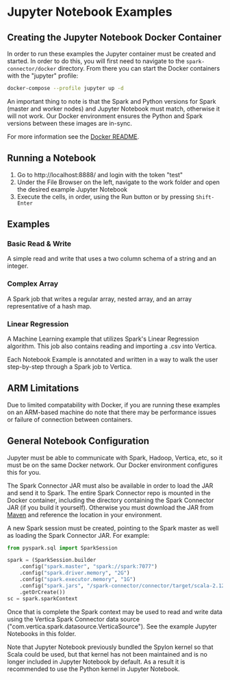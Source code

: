 # Jupyter Notebook Examples

## Creating the Jupyter Notebook Docker Container

In order to run these examples the Jupyter container must be created and started.  In order to do this, you will first need to navigate to the ```spark-connector/docker``` directory. From there you can start the Docker containers with the "jupyter" profile:
```sh
docker-compose --profile jupyter up -d
```

An important thing to note is that the Spark and Python versions for Spark (master and worker nodes) and Jupyter Notebook must match, otherwise it will not work.  Our Docker environment ensures the Python and Spark versions between these images are in-sync.

For more information see the [Docker README](/docker/README.md).

## Running a Notebook

1. Go to http://localhost:8888/ and login with the token "test"
2. Under the File Browser on the left, navigate to the work folder and open the desired example Jupyter Notebook
3. Execute the cells, in order, using the Run button or by pressing ```Shift-Enter``` 

## Examples

### Basic Read & Write

A simple read and write that uses a two column schema of a string and an integer.

### Complex Array

A Spark job that writes a regular array, nested array, and an array representative of a hash map.

### Linear Regression

A Machine Learning example that utilizes Spark's Linear Regression algorithm. This job also contains reading and importing a .csv into Vertica.


Each Notebook Example is annotated and written in a way to walk the user step-by-step through a Spark job to Vertica.

## ARM Limitations

Due to limited compatability with Docker, if you are running these examples on an ARM-based machine do note that there may be performance issues or failure of connection between containers.

## General Notebook Configuration

Jupyter must be able to communicate with Spark, Hadoop, Vertica, etc, so it must be on the same Docker network.  Our Docker environment configures this for you. 

The Spark Connector JAR must also be available in order to load the JAR and send it to Spark.  The entire Spark Connector repo is mounted in the Docker container, including the directory containing the Spark Connector JAR (if you build it yourself).  Otherwise you must download the JAR from [Maven](https://mvnrepository.com/artifact/com.vertica.spark/vertica-spark) and reference the location in your environment.

A new Spark session must be created, pointing to the Spark master as well as loading the Spark Connector JAR.  For example:
```py
from pyspark.sql import SparkSession

spark = (SparkSession.builder
    .config("spark.master", "spark://spark:7077")
    .config("spark.driver.memory", "2G")
    .config("spark.executor.memory", "1G")
    .config("spark.jars", "/spark-connector/connector/target/scala-2.12/spark-vertica-connector-assembly-<VERSION>.jar")
    .getOrCreate())
sc = spark.sparkContext
```

Once that is complete the Spark context may be used to read and write data using the Vertica Spark Connector data source ("com.vertica.spark.datasource.VerticaSource").  See the example Jupyter Notebooks in this folder.

Note that Jupyter Notebook previously bundled the Spylon kernel so that Scala could be used, but that kernel has not been maintained and is no longer included in Jupyter Notebook by default.  As a result it is recommended to use the Python kernel in Jupyter Notebook.
